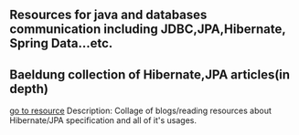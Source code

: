 ## Resources for java and databases communication including JDBC,JPA,Hibernate, Spring Data...etc.


## Baeldung collection of Hibernate,JPA articles(in depth)
[go to resource](https://www.baeldung.com/learn-jpa-hibernate)
	Description: Collage of blogs/reading resources about Hibernate/JPA specification and all of it's usages.
